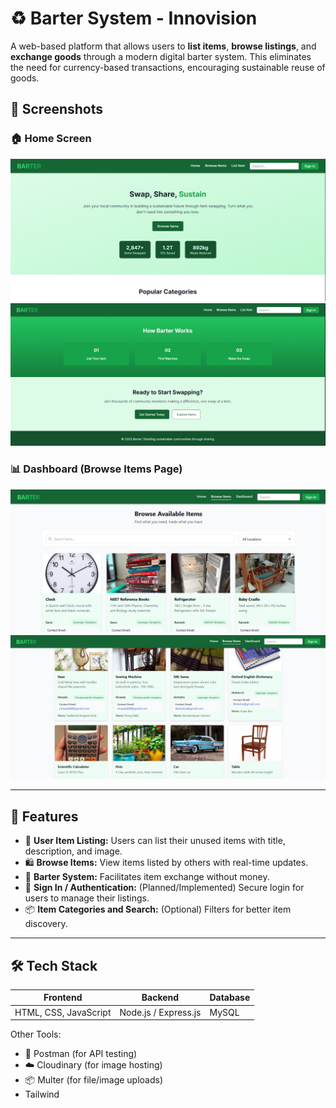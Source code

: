 
# ♻️ Barter System - Innovision

A web-based platform that allows users to **list items**, **browse listings**, and **exchange goods** through a modern digital barter system. This eliminates the need for currency-based transactions, encouraging sustainable reuse of goods.

## 📸 Screenshots

### 🏠 Home Screen
![Home Screen](./Home_Page1.jpg)
![Home Screen2](./Home_Page2.jpg)

### 📊 Dashboard (Browse Items Page)
![Dashboard](./dashboard1.jpg)
![Dashboard2](./dashboard2.jpg)

---

## 🚀 Features

- 🧾 **User Item Listing:** Users can list their unused items with title, description, and image.
- 🛍 **Browse Items:** View items listed by others with real-time updates.
- 🔄 **Barter System:** Facilitates item exchange without money.
- 🔐 **Sign In / Authentication:** (Planned/Implemented) Secure login for users to manage their listings.
- 📦 **Item Categories and Search:** (Optional) Filters for better item discovery.


---

## 🛠 Tech Stack

| Frontend | Backend | Database |
|----------|---------|----------|
| HTML, CSS, JavaScript | Node.js / Express.js | MySQL |

Other Tools:
- 🧪 Postman (for API testing)
- ☁️ Cloudinary (for image hosting)
- 📦 Multer (for file/image uploads)
- Tailwind
